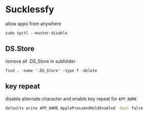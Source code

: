 # Sucklessfy

allow apps from anywhere

```shell
sudo spctl --master-disable
```

## DS.Store

remove all .DS_Store in subfolder

```shell
find . -name '.DS_Store' -type f -delete
```

## key repeat

disable alternate character and enable key repeat for `APP_NAME`

```bash
defaults write APP_NAME ApplePressAndHoldEnabled -bool false
```

